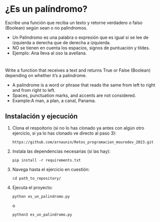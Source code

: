 # ¿Es un palíndromo?

Escribe una función que reciba un texto y retorne verdadero o falso (Boolean) según sean o no palíndromos.
- Un Palíndromo es una palabra o expresión que es igual si se lee de izquierda a derecha que de derecha a izquierda.
- NO se tienen en cuenta los espacios, signos de puntuación y tildes.
- Ejemplo: Ana lleva al oso la avellana.

#

Write a function that receives a text and returns True or False (Boolean) depending on whether it’s a palindrome.
- A palindrome is a word or phrase that reads the same from left to right and from right to left.
- Spaces, punctuation marks, and accents are not considered.
- Example:A man, a plan, a canal, Panama.

## Instalación y ejecución
1. Clona el respoitorio (si no lo has clonado ya antes con algún otro ejercicio, si ya lo has clonado ve directo al paso 3):
   ```
   https://github.com/arnaunin/Retos_programacion_mouredev_2023.git
   ```
2. Instala las dependencias necesarias (si las hay):
   ```
   pip install -r requirements.txt
   ```
3. Navega hasta el ejercicio en cuestión:
   ```
   cd path_to_repository/
   ```
4. Ejecuta el proyecto:
   ```
   python es_un_palindromo.py
   ```
   o
   ```
   python3 es_un_palindromo.py
